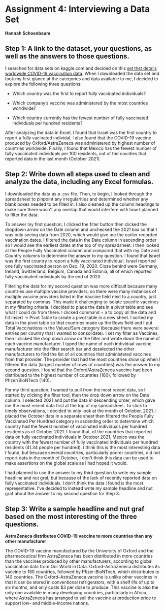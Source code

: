 # Assignment 4: Interviewing a Data Set

**Hannah Schoenbaum**

## Step 1: A link to the dataset, your questions, as well as the answers to those questions.
 
I searched for data sets on kaggle.com and decided on this [set that details worldwide COVID-19 vaccination data](https://github.com/hschoenbaum/datavisualization-fall2021/blob/main/country_vaccinations%20copy.csv). When I downloaded the data set and took my first glance at the categories and data available to me, I decided to explore the following three questions:
 
  * Which country was the first to report fully vaccinated individuals?

  * Which company’s vaccine was administered by the most countries worldwide?

  * Which country currently has the fewest number of fully vaccinated individuals per hundred residents?

After analyzing the data in Excel, I found that Israel was the first country to report a fully vacinated individal. I also found that the COVID-19 vaccine produced by Oxford/AstraZeneca was administered by highest number of countries worldwide. Finally, I found that Mexico has the fewest number of fully vaccinated individuals per 100 residents, out of the counties that reported data in the last month (October 2021). 

## Step 2: Write down all steps used to clean and analyze the data, including any Excel formulas.
I downloaded the data as a .csv file. Then, to begin, I looked through the spreadsheet to pinpoint any irregularities and determined whether any blank boxes needed to be filled in. I also cleaned up the column headings to make sure there wasn't any overlap that would interfere with how I planned to filter the data.

To answer my first question, I clicked the filter button then clicked the dropdown arrow on the Date column and unchecked the 2021 box so that I was only seeing data from 2020, which would give me the earlier recorded vaccination dates. I filtered the data in the Date column in ascending order so I would see the earliest dates at the top of my spreadsheet. I then looked at the People Fully Vaccinated column and compared that with my Date and Country columns to determine the answer to my question. I found that Israel was the first country to report a fully vaccinated individual. Israel reported one fully vaccinated person on Dec. 19, 2020. Close behind were Germany, Ireland, Switzerland, Belgium, Canada and Estonia, all of which reported fully vaccinated individuals by the end of 2020.

Filtering the data for my second question was more difficult because many countries use multiple vaccine providers, so there were many instances of multiple vaccine providers listed in the Vaccine field next to a country, just separated by commas. This made it challenging to isolate specific vaccines in my filtering criteria. I decided to place the data in a pivot table and see what I could do from there. I clicked command + a to copy all the data and hit Insert -> Pivot Table to create a pivot table in a new sheet. I sorted my data in the pivot table so that countries made up the Rows field and I put Total Vaccinations in the Values/Sum category (because there were several entries per country that I wanted to consolidate). I set my filter as Vaccines, then I clicked the drop down arrow on the filter and wrote down the name of each vaccine manufacturer. I typed the name of each individual vaccine manufacturer into the filter search bar and deselected the other manufacturers to find the list of all countries that administered vaccines from that provider. The provider that had the most countries show up when I filtered the data (largest number of rows of countries) was the answer to my second question. I found that the Oxford/AstraZeneca vaccine had been distributed to the highest number of countries (180), followed by Pfizer/BioNTech (140).

For my third question, I wanted to pull from the most recent data, so I started by clicking the filter tool, then the drop down arrow on the Date column. I selected 2021 and put the data in descending order, which gave me the most recent data first at the top of my spreadsheet. To stick to timely observations, I decided to only look at the month of October, 2021. I placed the October data in a separate sheet then filtered the People Fully Vaccinated Per Hundred category in ascending order to determine which country had the fewest number of vaccinated individuals per hundred residents as of October 2021. I found that, of the countries that reported data on fully vaccinated individuals in October 2021, Mexico was the country with the fewest number of fully vaccinated individuals per hundred residents (41.34 people per hundred). I think this is the most interesting data I found, but because several countries, particularly poorer countries, did not report data in the month of October, I don't think this data can be used to make assertions on the global scale as I had hoped it would.

I had planned to use the answer to my third question to write my sample headline and nut graf, but because of the lack of recently reported data on fully vaccinated individuals, I don't think the data I found is the most representative. I've decided to instead write my sample headline and nut graf about the answer to my second question for Step 3.

## Step 3: Write a sample headline and nut graf based on the most interesting of the three questions.

**AstraZeneca distributes COVID-19 vaccine to more countries than any other manufacturer**

The COVID-19 vaccine manufactured by the University of Oxford and the pharmaceutical firm AstraZeneca has been distributed in more countries than the vaccines produced by other manufacturers, according to global vaccination data from Our World in Data. Oxford–AstraZeneca distributes its vaccine to 180 countries, followed by Pfizer-BioNTech, which dristributes to 140 countries. The Oxford–AstraZeneca vaccine is unlike other vaccines in that it can be stored in conventional refrigerators, with a shelf life of up to six months, and only costs $3 per dose to produce. This vaccine is also the only one available in many developing countries, particularly in Africa, where AstraZeneca has arranged to sell the vaccine at production price to support low- and middle-income nations.
